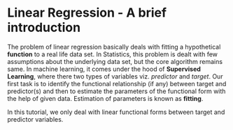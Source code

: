 # Linear Regression - A brief introduction

The problem of linear regression basically deals with fitting a hypothetical **function** to a real life data set. In Statistics, this problem is dealt with few assumptions about the underlying data set,
but the core algorithm remains same. In machine learning, it comes under the hood of **Supervised Learning**, where there two types of variables viz. *predictor* and *target*. Our first task is to
identify the functional relationship (if any) between target and predictor(s) and then to estimate the parameters of the functional form with the help of given data. Estimation of parameters is known
as **fitting**.  
  
In this tutorial, we only deal with linear functional forms between target and predictor variables.


